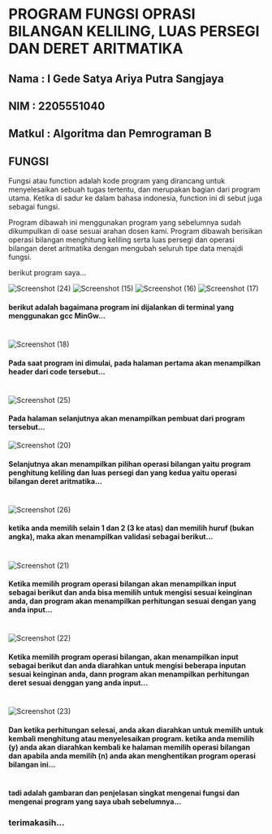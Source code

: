 # PROGRAM FUNGSI OPRASI BILANGAN KELILING, LUAS PERSEGI DAN DERET ARITMATIKA
## Nama   : I Gede Satya Ariya Putra Sangjaya
## NIM    : 2205551040
## Matkul : Algoritma dan Pemrograman B
## FUNGSI
Fungsi atau function adalah kode program yang dirancang untuk menyelesaikan sebuah tugas tertentu, dan merupakan bagian dari program utama. Ketika di sadur ke dalam bahasa indonesia, function ini di sebut juga sebagai fungsi.

Program dibawah ini menggunakan program yang sebelumnya sudah dikumpulkan di oase sesuai arahan dosen kami.
Program dibawah berisikan operasi bilangan menghitung keliling serta luas persegi dan operasi bilangan deret aritmatika dengan mengubah seluruh tipe data menajdi fungsi.

berikut program saya...

![Screenshot (24)](https://user-images.githubusercontent.com/114044303/196040620-c7e8cb6b-a01d-41b0-930c-84e92e1f9e1f.png)
![Screenshot (15)](https://user-images.githubusercontent.com/114044303/196040440-244bc523-e425-47cf-aa82-ccce099c4e3d.png)
![Screenshot (16)](https://user-images.githubusercontent.com/114044303/196040447-d7661b4d-3bad-4607-ba21-6685be44ad4b.png)
![Screenshot (17)](https://user-images.githubusercontent.com/114044303/196040451-a2d1d3f6-26be-4399-bf57-cc198e20ac1c.png)
#### berikut adalah bagaimana program ini dijalankan di terminal yang menggunakan gcc MinGw...
#

![Screenshot (18)](https://user-images.githubusercontent.com/114044303/196040496-7cc786f1-9184-4cf4-a0df-0ae720816ded.png)
#### Pada saat program ini dimulai, pada halaman pertama akan menampilkan header dari code tersebut...
#

![Screenshot (25)](https://user-images.githubusercontent.com/114044303/196040692-a22c33c9-8c1d-491a-b81f-f3209755a5cc.png)
#### Pada halaman selanjutnya akan menampilkan pembuat dari program tersebut...


![Screenshot (20)](https://user-images.githubusercontent.com/114044303/196040719-08b52333-a424-4f44-b93b-134d5580136b.png)
#### Selanjutnya akan menampilkan pilihan operasi bilangan yaitu program penghitung keliling dan luas persegi dan yang kedua yaitu operasi bilangan deret aritmatika...
#

![Screenshot (26)](https://user-images.githubusercontent.com/114044303/196041016-b8fe5299-ba6d-47ff-afe2-6f2bb07884c1.png)
#### ketika anda memilih selain 1 dan 2 (3 ke atas) dan memilih huruf (bukan angka), maka akan menampilkan validasi sebagai berikut...
#

![Screenshot (21)](https://user-images.githubusercontent.com/114044303/196040919-5c519789-3d61-4b02-98db-9ea3abedcf10.png)
#### Ketika memilih program operasi bilangan  akan menampilkan input sebagai berikut dan anda bisa memilih untuk mengisi sesuai keinginan anda, dan program akan menampilkan perhitungan sesuai dengan yang anda input...
#

![Screenshot (22)](https://user-images.githubusercontent.com/114044303/196041214-aeb09518-2926-46c9-b719-6089b9117323.png)
#### Ketika memilih program operasi bilangan, akan menampilkan input sebagai berikut dan anda diarahkan untuk mengisi beberapa inputan sesuai keinginan anda, dann program akan menampilkan perhitungan deret sesuai denggan yang anda input...
#

![Screenshot (23)](https://user-images.githubusercontent.com/114044303/196041344-0f84318e-b187-4f30-a53c-69842ef04a99.png)
#### Dan ketika perhitungan selesai, anda akan diarahkan untuk memilih untuk kembali menghitung atau menyelesaikan program. ketika anda memilih (y) anda akan diarahkan kembali ke halaman memilih operasi bilangan dan apabila anda memilih (n) anda akan menghentikan program operasi bilangan ini...
#
#### tadi adalah gambaran dan penjelasan singkat mengenai fungsi dan mengenai program yang saya ubah sebelumnya...
### terimakasih...

